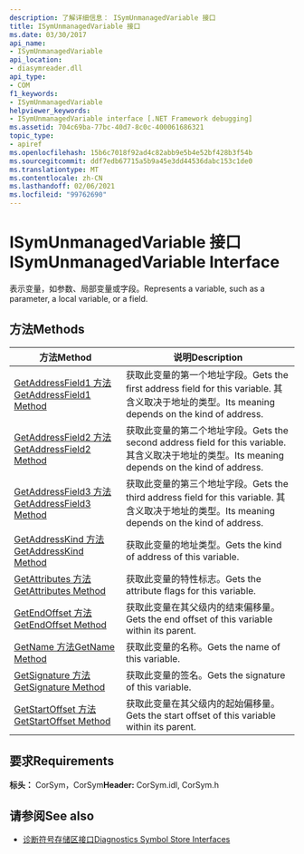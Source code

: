 ```yaml
---
description: 了解详细信息： ISymUnmanagedVariable 接口
title: ISymUnmanagedVariable 接口
ms.date: 03/30/2017
api_name:
- ISymUnmanagedVariable
api_location:
- diasymreader.dll
api_type:
- COM
f1_keywords:
- ISymUnmanagedVariable
helpviewer_keywords:
- ISymUnmanagedVariable interface [.NET Framework debugging]
ms.assetid: 704c69ba-77bc-40d7-8c0c-400061686321
topic_type:
- apiref
ms.openlocfilehash: 15b6c7018f92ad4c82abb9e5b4e52bf428b3f54b
ms.sourcegitcommit: ddf7edb67715a5b9a45e3dd44536dabc153c1de0
ms.translationtype: MT
ms.contentlocale: zh-CN
ms.lasthandoff: 02/06/2021
ms.locfileid: "99762690"
---
```

# <a name="isymunmanagedvariable-interface"></a><span data-ttu-id="8644d-103">ISymUnmanagedVariable 接口</span><span class="sxs-lookup"><span data-stu-id="8644d-103">ISymUnmanagedVariable Interface</span></span>

<span data-ttu-id="8644d-104">表示变量，如参数、局部变量或字段。</span><span class="sxs-lookup"><span data-stu-id="8644d-104">Represents a variable, such as a parameter, a local variable, or a field.</span></span>  
  
## <a name="methods"></a><span data-ttu-id="8644d-105">方法</span><span class="sxs-lookup"><span data-stu-id="8644d-105">Methods</span></span>  
  
|<span data-ttu-id="8644d-106">方法</span><span class="sxs-lookup"><span data-stu-id="8644d-106">Method</span></span>|<span data-ttu-id="8644d-107">说明</span><span class="sxs-lookup"><span data-stu-id="8644d-107">Description</span></span>|  
|------------|-----------------|  
|[<span data-ttu-id="8644d-108">GetAddressField1 方法</span><span class="sxs-lookup"><span data-stu-id="8644d-108">GetAddressField1 Method</span></span>](isymunmanagedvariable-getaddressfield1-method.md)|<span data-ttu-id="8644d-109">获取此变量的第一个地址字段。</span><span class="sxs-lookup"><span data-stu-id="8644d-109">Gets the first address field for this variable.</span></span> <span data-ttu-id="8644d-110">其含义取决于地址的类型。</span><span class="sxs-lookup"><span data-stu-id="8644d-110">Its meaning depends on the kind of address.</span></span>|  
|[<span data-ttu-id="8644d-111">GetAddressField2 方法</span><span class="sxs-lookup"><span data-stu-id="8644d-111">GetAddressField2 Method</span></span>](isymunmanagedvariable-getaddressfield2-method.md)|<span data-ttu-id="8644d-112">获取此变量的第二个地址字段。</span><span class="sxs-lookup"><span data-stu-id="8644d-112">Gets the second address field for this variable.</span></span> <span data-ttu-id="8644d-113">其含义取决于地址的类型。</span><span class="sxs-lookup"><span data-stu-id="8644d-113">Its meaning depends on the kind of address.</span></span>|  
|[<span data-ttu-id="8644d-114">GetAddressField3 方法</span><span class="sxs-lookup"><span data-stu-id="8644d-114">GetAddressField3 Method</span></span>](isymunmanagedvariable-getaddressfield3-method.md)|<span data-ttu-id="8644d-115">获取此变量的第三个地址字段。</span><span class="sxs-lookup"><span data-stu-id="8644d-115">Gets the third address field for this variable.</span></span> <span data-ttu-id="8644d-116">其含义取决于地址的类型。</span><span class="sxs-lookup"><span data-stu-id="8644d-116">Its meaning depends on the kind of address.</span></span>|  
|[<span data-ttu-id="8644d-117">GetAddressKind 方法</span><span class="sxs-lookup"><span data-stu-id="8644d-117">GetAddressKind Method</span></span>](isymunmanagedvariable-getaddresskind-method.md)|<span data-ttu-id="8644d-118">获取此变量的地址类型。</span><span class="sxs-lookup"><span data-stu-id="8644d-118">Gets the kind of address of this variable.</span></span>|  
|[<span data-ttu-id="8644d-119">GetAttributes 方法</span><span class="sxs-lookup"><span data-stu-id="8644d-119">GetAttributes Method</span></span>](isymunmanagedvariable-getattributes-method.md)|<span data-ttu-id="8644d-120">获取此变量的特性标志。</span><span class="sxs-lookup"><span data-stu-id="8644d-120">Gets the attribute flags for this variable.</span></span>|  
|[<span data-ttu-id="8644d-121">GetEndOffset 方法</span><span class="sxs-lookup"><span data-stu-id="8644d-121">GetEndOffset Method</span></span>](isymunmanagedvariable-getendoffset-method.md)|<span data-ttu-id="8644d-122">获取此变量在其父级内的结束偏移量。</span><span class="sxs-lookup"><span data-stu-id="8644d-122">Gets the end offset of this variable within its parent.</span></span>|  
|[<span data-ttu-id="8644d-123">GetName 方法</span><span class="sxs-lookup"><span data-stu-id="8644d-123">GetName Method</span></span>](isymunmanagedvariable-getname-method.md)|<span data-ttu-id="8644d-124">获取此变量的名称。</span><span class="sxs-lookup"><span data-stu-id="8644d-124">Gets the name of this variable.</span></span>|  
|[<span data-ttu-id="8644d-125">GetSignature 方法</span><span class="sxs-lookup"><span data-stu-id="8644d-125">GetSignature Method</span></span>](isymunmanagedvariable-getsignature-method.md)|<span data-ttu-id="8644d-126">获取此变量的签名。</span><span class="sxs-lookup"><span data-stu-id="8644d-126">Gets the signature of this variable.</span></span>|  
|[<span data-ttu-id="8644d-127">GetStartOffset 方法</span><span class="sxs-lookup"><span data-stu-id="8644d-127">GetStartOffset Method</span></span>](isymunmanagedvariable-getstartoffset-method.md)|<span data-ttu-id="8644d-128">获取此变量在其父级内的起始偏移量。</span><span class="sxs-lookup"><span data-stu-id="8644d-128">Gets the start offset of this variable within its parent.</span></span>|  
  
## <a name="requirements"></a><span data-ttu-id="8644d-129">要求</span><span class="sxs-lookup"><span data-stu-id="8644d-129">Requirements</span></span>  

 <span data-ttu-id="8644d-130">**标头：** CorSym，CorSym</span><span class="sxs-lookup"><span data-stu-id="8644d-130">**Header:** CorSym.idl, CorSym.h</span></span>  
  
## <a name="see-also"></a><span data-ttu-id="8644d-131">请参阅</span><span class="sxs-lookup"><span data-stu-id="8644d-131">See also</span></span>

- [<span data-ttu-id="8644d-132">诊断符号存储区接口</span><span class="sxs-lookup"><span data-stu-id="8644d-132">Diagnostics Symbol Store Interfaces</span></span>](diagnostics-symbol-store-interfaces.md)
